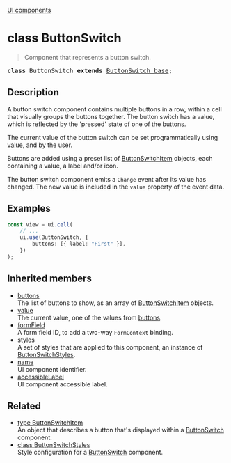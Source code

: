 [UI components](../index.md)

# class ButtonSwitch

> Component that represents a button switch.

<pre class="docgen_signature"><b>class</b> ButtonSwitch <b>extends</b> <a href="ButtonSwitch_base.md">ButtonSwitch_base</a>;</pre>

## Description

A button switch component contains multiple buttons in a row, within a cell that visually groups the buttons together. The button switch has a value, which is reflected by the 'pressed' state of one of the buttons.

The current value of the button switch can be set programmatically using [value](ButtonSwitch_base_value.md), and by the user.

Buttons are added using a preset list of [ButtonSwitchItem](ButtonSwitchItem.md) objects, each containing a value, a label and/or icon.

The button switch component emits a `Change` event after its value has changed. The new value is included in the `value` property of the event data.

## Examples

```ts
const view = ui.cell(
	// ...
	ui.use(ButtonSwitch, {
		buttons: [{ label: "First" }],
	})
);
```

## Inherited members

- [<!--{ref:property}-->buttons](ButtonSwitch_base_buttons.md) \
    The list of buttons to show, as an array of [ButtonSwitchItem](ButtonSwitchItem.md) objects.
- [<!--{ref:property}-->value](ButtonSwitch_base_value.md) \
    The current value, one of the values from [buttons](ButtonSwitch_base_buttons.md).
- [<!--{ref:property}-->formField](ButtonSwitch_base_formField.md) \
    A form field ID, to add a two-way `FormContext` binding.
- [<!--{ref:property}-->styles](ButtonSwitch_base_styles.md) \
    A set of styles that are applied to this component, an instance of [ButtonSwitchStyles](ButtonSwitchStyles.md).
- [<!--{ref:property}-->name](ButtonSwitch_base_name.md) \
    UI component identifier.
- [<!--{ref:property}-->accessibleLabel](ButtonSwitch_base_accessibleLabel.md) \
    UI component accessible label.

## Related

- [<!--{ref:type}-->type ButtonSwitchItem](ButtonSwitchItem.md) \
    An object that describes a button that's displayed within a [ButtonSwitch](ButtonSwitch.md) component.
- [<!--{ref:class}-->class ButtonSwitchStyles](ButtonSwitchStyles.md) \
    Style configuration for a [ButtonSwitch](ButtonSwitch.md) component.